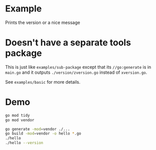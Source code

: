 # Example

Prints the version or a nice message

# Doesn't have a separate tools package

This is just like `examples/sub-package` except that its `//go:generate` is in `main.go`
and it outputs `./version/zversion.go` instead of `xversion.go`.

See `examples/basic` for more details.

# Demo

```bash
go mod tidy
go mod vendor
```

```bash
go generate -mod=vendor ./...
go build -mod=vendor -o hello *.go
./hello
./hello --version
```
